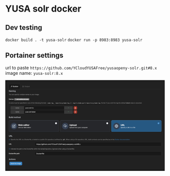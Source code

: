# YUSA solr docker

## Dev testing

`docker build . -t yusa-solr`
`docker run -p 8983:8983 yusa-solr`

## Portainer settings

url to paste `https://github.com/YCloudYUSAFree/yusaopeny-solr.git#8.x`
image name: `yusa-solr:8.x`

![build settings](/img/image-build.png)
